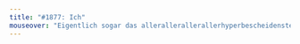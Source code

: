 ```yaml
---
title: "#1877: Ich"
mouseover: "Eigentlich sogar das allerallerallerallerhyperbescheidenste Wesen der gesamten großen weiten Welt. Und das bestaussehende. Und das fetzigste. Und überhaupt..."
---
```

